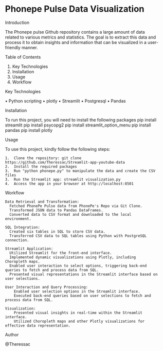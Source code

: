 #  Phonepe Pulse Data Visualization

Introduction

  The Phonepe pulse Github repository contains a large amount of data related to various metrics and statistics. The goal is to extract this data and process it to obtain insights and information that can be visualized in a user-friendly manner.

Table of Contents

1.	Key Technologies
2.	Installation
3.	Usage
4.	Workflow

Key Technologies

  • Python scripting 
  • plotly 
  • Streamlit 
  • Postgresql
  • Pandas
  

Installation

  To run this project, you will need to install the following packages
    pip install streamlit
    pip install psycopg2
    pip install streamlit_option_menu
    pip install pandas
    pip install plotly
   

Usage

To use this project, kindly follow the following steps:

    1.	Clone the repository: git clone https://github.com/Theressac/Streamlit-app-youtube-data
    2.	Install the required packages
    3.  Run "python phonepe.py" to manipulate the data and create the CSV files
    3.	Run the Streamlit app: streamlit visualization.py
    4.	Access the app in your browser at http://localhost:8501

Workflow

    Data Retrieval and Transformation:
      Fetched PhonePe Pulse data from PhonePe's Repo via Git Clone.
      Transformed JSON data to Pandas DataFrames.
      Converted data to CSV format and downloaded to the local environment.

    SQL Integration:
      Created six tables in SQL to store CSV data.
      Transferred CSV data to SQL tables using Python with PostgreSQL connection.

    Streamlit Application:
      Utilized Streamlit for the front-end interface.
      Implemented dynamic visualizations using Plotly, including Choropleth maps.
      Enabled user interaction to select options, triggering back-end queries to fetch and process data from SQL.
      Presented visual representations in the Streamlit interface based on user selections.

    User Interaction and Query Processing:
        Enabled user selection options in the Streamlit interface.
        Executed back-end queries based on user selections to fetch and process data from SQL.

    Visualization:
        Presented visual insights in real-time within the Streamlit interface.
        Utilized Choropleth maps and other Plotly visualizations for effective data representation.


Author

@Theressac

